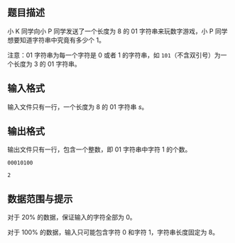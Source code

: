 ## 题目描述

小 K 同学向小 P 同学发送了一个长度为 $8$ 的 $01$ 字符串来玩数字游戏，小 P 同学想要知道字符串中究竟有多少个 $1$。

注意：$01$ 字符串为每一个字符是 $0$ 或者 $1$ 的字符串，如 `101`（不含双引号）为一个长度为 $3$ 的 $01$ 字符串。

## 输入格式

输入文件只有一行，一个长度为 $8$ 的 $01$ 字符串 $s$。

## 输出格式

输出文件只有一行，包含一个整数，即 $01$ 字符串中字符 $1$ 的个数。

```input1
00010100 
```

```output1
2
```
## 数据范围与提示

对于 $20\%$ 的数据，保证输入的字符全部为 $0$。

对于 $100\%$ 的数据，输入只可能包含字符 $0$ 和字符 $1$，字符串长度固定为 $8$。
